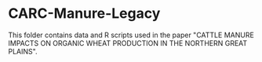 # CARC-Manure-Legacy
This folder contains data and R scripts used in the paper "CATTLE MANURE IMPACTS ON ORGANIC WHEAT PRODUCTION IN THE NORTHERN GREAT PLAINS".
